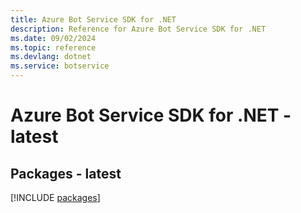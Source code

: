 ```yaml
---
title: Azure Bot Service SDK for .NET
description: Reference for Azure Bot Service SDK for .NET
ms.date: 09/02/2024
ms.topic: reference
ms.devlang: dotnet
ms.service: botservice
---
```

# Azure Bot Service SDK for .NET - latest
## Packages - latest
[!INCLUDE [packages](bot-service-index.md)]